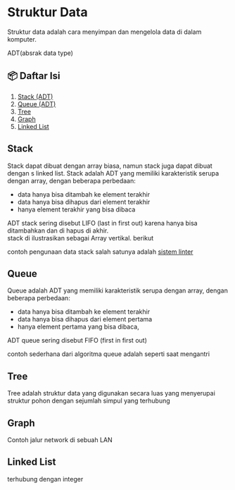 # Struktur Data

Struktur data adalah cara menyimpan dan mengelola data di dalam komputer.

ADT(absrak data type)

## 📦 Daftar Isi

1. [Stack (ADT)](#stack)
2. [Queue (ADT)](#queue)
3. [Tree](#tree)
4. [Graph](#graph)
5. [Linked List](#linked-list)

## Stack

Stack dapat dibuat dengan array biasa, namun stack juga dapat dibuat dengan s linked list.
Stack adalah ADT yang memiliki karakteristik serupa dengan array, dengan beberapa perbedaan:

- data hanya bisa ditambah ke element terakhir
- data hanya bisa dihapus dari element terakhir
- hanya element terakhir yang bisa dibaca

ADT stack sering disebut LIFO (last in first out) karena hanya bisa ditambahkan dan di hapus di akhir.<br/>
stack di ilustrasikan sebagai Array vertikal. berikut

contoh pengunaan data stack salah satunya adalah [sistem linter](https://en.wikipedia.org/wiki/Lint_(software))

## Queue

Queue adalah ADT yang memiliki karakteristik serupa dengan array, dengan beberapa perbedaan:

- data hanya bisa ditambah ke element terakhir
- data hanya bisa dihapus dari element pertama
- hanya element pertama yang bisa dibaca,

ADT queue sering disebut FIFO (first in first out)

contoh sederhana dari algoritma queue adalah seperti saat mengantri

## Tree

Tree adalah struktur data yang digunakan secara luas yang menyerupai struktur pohon dengan sejumlah simpul yang terhubung

## Graph

Contoh jalur network di sebuah LAN

## Linked List

terhubung dengan integer
